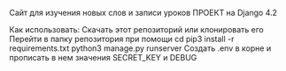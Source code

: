 Сайт для изучения новых слов и записи уроков
ПРОЕКТ на Django 4.2

Как использовать:
Скачать этот репозиторий или клонировать его
Перейти в папку репозитория при помощи cd
pip3 install -r requirements.txt
python3 manage.py runserver
Создать .env в корне и прописать в нем значения SECRET_KEY и DEBUG
